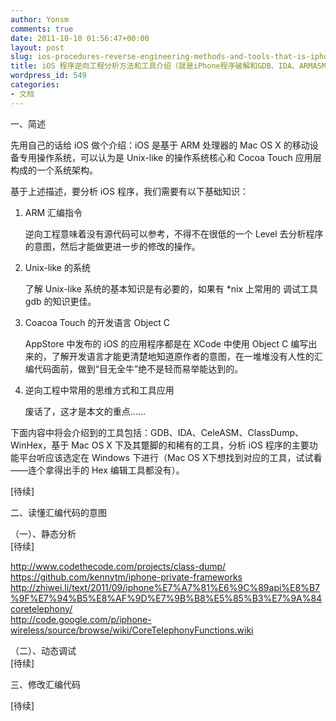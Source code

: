 ```yaml
---
author: Yonsm
comments: true
date: 2011-10-10 01:56:47+00:00
layout: post
slug: ios-procedures-reverse-engineering-methods-and-tools-that-is-iphone-program-to-crack-and-gdb-ida-armasm-introduced
title: iOS 程序逆向工程分析方法和工具介绍（就是iPhone程序破解和GDB、IDA、ARMASM等介绍）
wordpress_id: 549
categories:
- 文档
---
```


一、简述  
  
先用自己的话给 iOS 做个介绍：iOS 是基于 ARM 处理器的 Mac OS X 的移动设备专用操作系统，可以认为是 Unix-like 的操作系统核心和 Cocoa Touch 应用层构成的一个系统架构。  
  
基于上述描述，要分析 iOS 程序，我们需要有以下基础知识：<!-- more -->  
  
1. ARM 汇编指令  
  
   逆向工程意味着没有源代码可以参考，不得不在很低的一个 Level 去分析程序的意图，然后才能做更进一步的修改的操作。  
  
2. Unix-like 的系统  
  
   了解 Unix-like 系统的基本知识是有必要的，如果有 *nix 上常用的 调试工具 gdb 的知识更佳。  
  
3. Coacoa Touch 的开发语言 Object C  
  
   AppStore 中发布的 iOS 的应用程序都是在 XCode 中使用 Object C 编写出来的，了解开发语言才能更清楚地知道原作者的意图，在一堆堆没有人性的汇编代码面前，做到“目无全牛”绝不是轻而易举能达到的。  
  
0. 逆向工程中常用的思维方式和工具应用  
  
   废话了，这才是本文的重点……  
  
  下面内容中将会介绍到的工具包括：GDB、IDA、CeleASM、ClassDump、WinHex，基于 Mac OS X 下及其蹩脚的和稀有的工具，分析 iOS 程序的主要功能平台听应该选定在 Windows 下进行（Mac OS X下想找到对应的工具，试试看——连个拿得出手的 Hex 编辑工具都没有）。  
  
  
[待续]  
  
二、读懂汇编代码的意图  
  
  
（一）、静态分析  
[待续]  
  
http://www.codethecode.com/projects/class-dump/  
https://github.com/kennytm/iphone-private-frameworks  
http://zhiwei.li/text/2011/09/iphone%E7%A7%81%E6%9C%89api%E8%B7%9F%E7%94%B5%E8%AF%9D%E7%9B%B8%E5%85%B3%E7%9A%84coretelephony/  
http://code.google.com/p/iphone-wireless/source/browse/wiki/CoreTelephonyFunctions.wiki  
  
（二）、动态调试  
[待续]  
  
三、修改汇编代码  
  
[待续]  

